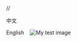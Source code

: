 <!DOCTYPE html>
<html>
  <head>
    <meta charset="utf-8">
   // <title>My Test Page</title>
  </head>
  <body>
    <p>中文 
    <p>English
    <img src="https://static-cdn.jtvnw.net/badges/v1/ab0b7fe9-757a-4f2c-afcd-b56a4ba59f59/1" alt="My test image">
  </body>
</html>
